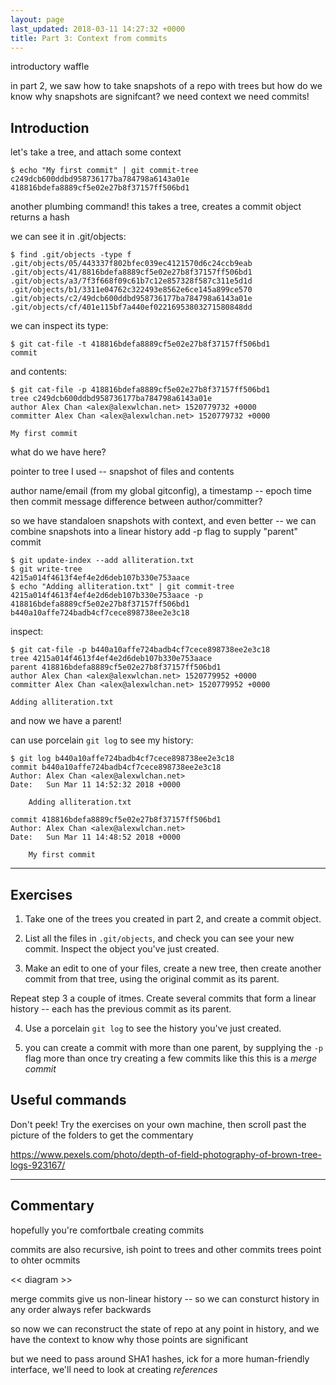 ```yaml
---
layout: page
last_updated: 2018-03-11 14:27:32 +0000
title: Part 3: Context from commits
---
```


introductory waffle

in part 2, we saw how to take snapshots of a repo with trees
but how do we know why snapshots are signifcant?
we need context
we need commits!

## Introduction

let's take a tree, and attach some context

```
$ echo "My first commit" | git commit-tree c249dcb600ddbd958736177ba784798a6143a01e
418816bdefa8889cf5e02e27b8f37157ff506bd1
```

another plumbing command!
this takes a tree, creates a commit object
returns a hash

we can see it in .git/objects:

```
$ find .git/objects -type f
.git/objects/05/443337f802bfec039ec4121570d6c24ccb9eab
.git/objects/41/8816bdefa8889cf5e02e27b8f37157ff506bd1
.git/objects/a3/7f3f668f09c61b7c12e857328f587c311e5d1d
.git/objects/b1/3311e04762c322493e8562e6ce145a899ce570
.git/objects/c2/49dcb600ddbd958736177ba784798a6143a01e
.git/objects/cf/401e115bf7a440ef02216953803271580848dd
```

we can inspect its type:

```
$ git cat-file -t 418816bdefa8889cf5e02e27b8f37157ff506bd1
commit
```

and contents:

```
$ git cat-file -p 418816bdefa8889cf5e02e27b8f37157ff506bd1
tree c249dcb600ddbd958736177ba784798a6143a01e
author Alex Chan <alex@alexwlchan.net> 1520779732 +0000
committer Alex Chan <alex@alexwlchan.net> 1520779732 +0000

My first commit
```

what do we have here?

pointer to tree I used -- snapshot of files and contents

author name/email (from my global gitconfig),
a timestamp -- epoch time
then commit message
difference between author/committer?

so we have standaloen snapshots with context, and even better -- we can combine snapshots into a linear history
add -p flag to supply "parent" commit

```
$ git update-index --add alliteration.txt
$ git write-tree
4215a014f4613f4ef4e2d6deb107b330e753aace
$ echo "Adding alliteration.txt" | git commit-tree 4215a014f4613f4ef4e2d6deb107b330e753aace -p 418816bdefa8889cf5e02e27b8f37157ff506bd1
b440a10affe724badb4cf7cece898738ee2e3c18
```

inspect:

```
$ git cat-file -p b440a10affe724badb4cf7cece898738ee2e3c18
tree 4215a014f4613f4ef4e2d6deb107b330e753aace
parent 418816bdefa8889cf5e02e27b8f37157ff506bd1
author Alex Chan <alex@alexwlchan.net> 1520779952 +0000
committer Alex Chan <alex@alexwlchan.net> 1520779952 +0000

Adding alliteration.txt
```

and now we have a parent!

can use porcelain `git log` to see my history:

```
$ git log b440a10affe724badb4cf7cece898738ee2e3c18
commit b440a10affe724badb4cf7cece898738ee2e3c18
Author: Alex Chan <alex@alexwlchan.net>
Date:   Sun Mar 11 14:52:32 2018 +0000

    Adding alliteration.txt

commit 418816bdefa8889cf5e02e27b8f37157ff506bd1
Author: Alex Chan <alex@alexwlchan.net>
Date:   Sun Mar 11 14:48:52 2018 +0000

    My first commit

```

---

## Exercises

1.  Take one of the trees you created in part 2, and create a commit object.

2.  List all the files in `.git/objects`, and check you can see your new commit.
    Inspect the object you've just created.

3.  Make an edit to one of your files, create a new tree, then create another commit from that tree, using the original commit as its parent.

Repeat step 3 a couple of itmes.
Create several commits that form a linear history -- each has the previous commit as its parent.

4.  Use a porcelain `git log` to see the history you've just created.

5.  you can create a commit with more than one parent, by supplying the `-p` flag more than once
    try creating a few commits like this
    this is a *merge commit*

## Useful commands

Don't peek!
Try the exercises on your own machine, then scroll past the picture of the folders to get the commentary

https://www.pexels.com/photo/depth-of-field-photography-of-brown-tree-logs-923167/

---

## Commentary

hopefully you're comfortbale creating commits

commits are also recursive, ish
point to trees and other commits
trees point to ohter ocmmits

<< diagram >>

merge commits give us non-linear history -- so we can consturct history in any order
always refer backwards

so now we can reconstruct the state of repo at any point in history, and we have the context to know why those points are significant

but we need to pass around SHA1 hashes, ick
for a more human-friendly interface, we'll need to look at creating *references*
